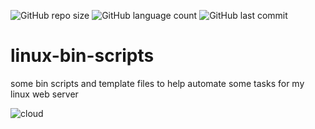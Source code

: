 ![GitHub repo size](https://img.shields.io/github/repo-size/tonywied17/linux-bin-scripts)
![GitHub language count](https://img.shields.io/github/languages/top/tonywied17/linux-bin-scripts)
![GitHub last commit](https://img.shields.io/github/last-commit/tonywied17/linux-bin-scripts)

# linux-bin-scripts
some bin scripts and template files to help automate some tasks for my linux web server

![cloud](https://raw.githubusercontent.com/tonywied17/linux-bin-scripts/refs/heads/main/assets/cloud.png)
